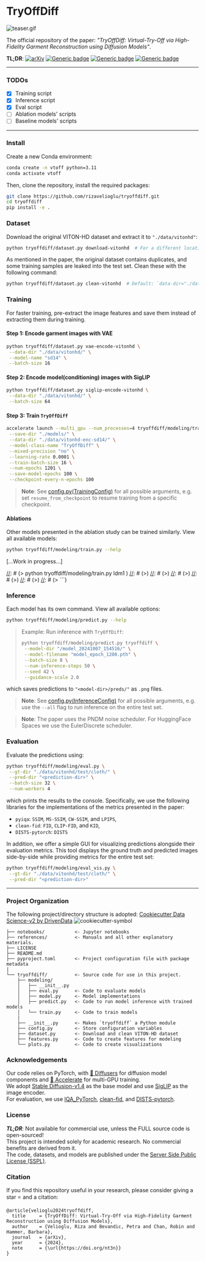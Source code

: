 # TryOffDiff

![teaser.gif](references/teaser.gif)

The official repository of the paper: _"TryOffDiff: Virtual-Try-Off via High-Fidelity Garment Reconstruction using Diffusion Models"_.

**TL;DR**:
[![arXiv][logo-paper]][paper-arxiv]
[![Generic badge][logo-hf_spaces]][hf_spaces]
[![Generic badge][logo-hf_models]][hf_models]
[![Generic badge][logo-project_page]][project_page]

---

### TODOs
- [x] Training script
- [x] Inference script
- [x] Eval script
- [ ] Ablation models' scripts
- [ ] Baseline models' scripts

---


### Install
Create a new Conda environment:
```bash
conda create -n vtoff python=3.11
conda activate vtoff
```

Then, clone the repository, install the required packages:
```bash
git clone https://github.com/rizavelioglu/tryoffdiff.git
cd tryoffdiff
pip install -e .
```

### Dataset
Download the original VITON-HD dataset and extract it to `"./data/vitonhd"`:
```bash
python tryoffdiff/dataset.py download-vitonhd  # For a different location: output-dir="<other-folder>"
```
As mentioned in the paper, the original dataset contains duplicates, and some training samples are leaked into the test
set. Clean these with the following command:
```bash
python tryoffdiff/dataset.py clean-vitonhd  # Default: `data-dir="./data/vitonhd"`
```

### Training
For faster training, pre-extract the image features and save them instead of extracting them during training.

#### Step 1: Encode garment images with VAE
```bash
python tryoffdiff/dataset.py vae-encode-vitonhd \
 --data-dir "./data/vitonhd/" \
 --model-name "sd14" \
 --batch-size 16
 ```

#### Step 2: Encode model(conditioning) images with SigLIP
```bash
python tryoffdiff/dataset.py siglip-encode-vitonhd \
 --data-dir "./data/vitonhd/" \
 --batch-size 64
 ```

#### Step 3: Train `TryOffDiff`
```bash
accelerate launch --multi_gpu --num_processes=4 tryoffdiff/modeling/train.py tryoffdiff \
 --save-dir "./models/" \
 --data-dir "./data/vitonhd-enc-sd14/" \
 --model-class-name "TryOffDiff" \
 --mixed-precision "no" \
 --learning-rate 0.0001 \
 --train-batch-size 16 \
 --num-epochs 1201 \
 --save-model-epochs 100 \
 --checkpoint-every-n-epochs 100
```

> **Note**: See [config.py(TrainingConfig)](tryoffdiff/config.py) for all possible arguments, e.g. set `resume_from_checkpoint` to resume
training from a specific checkpoint.

#### Ablations
Other models presented in the ablation study can be trained similarly. View all available models:
```bash
python tryoffdiff/modeling/train.py --help
```

\[...Work in progress...\]

[//]: # (> Example: Train the `LDM-1` model:)
[//]: # (> ```bash)
[//]: # (> python tryoffdiff/modeling/train.py ldm1 \)
[//]: # (>)
[//]: # (>)
[//]: # (>)
[//]: # (>)
[//]: # (>)
[//]: # (> ```)

### Inference
Each model has its own command. View all available options:
```bash
python tryoffdiff/modeling/predict.py --help
```

> Example: Run inference with `TryOffDiff`:
> ```bash
> python tryoffdiff/modeling/predict.py tryoffdiff \
>  --model-dir "/model_20241007_154516/" \
>  --model-filename "model_epoch_1200.pth" \
>  --batch-size 8 \
>  --num-inference-steps 50 \
>  --seed 42 \
>  --guidance-scale 2.0
> ```
which saves predictions to `"<model-dir>/preds/"` as `.png` files.

> **Note**: See [config.py(InferenceConfig)](tryoffdiff/config.py) for all possible arguments,
e.g. use the `--all` flag to run inference on the entire test set.

> **Note**: The paper uses the PNDM noise scheduler. For HuggingFace Spaces we use the EulerDiscrete scheduler.

### Evaluation

Evaluate the predictions using:
```bash
python tryoffdiff/modeling/eval.py \
 --gt-dir "./data/vitonhd/test/cloth/" \
 --pred-dir "<prediction-dir>" \
 --batch-size 32 \
 --num-workers 4
 ```
which prints the results to the console.
Specifically, we use the following libraries for the implementations of the metrics presented in the paper:
- `pyiqa`: `SSIM`, `MS-SSIM`, `CW-SSIM`, and `LPIPS`,
- `clean-fid`: `FID`, `CLIP-FID`, and `KID`,
- `DISTS-pytorch`: `DISTS`

In addition, we offer a simple GUI for visualizing predictions alongside their evaluation metrics. This tool displays the ground truth and predicted images side-by-side while providing metrics for the entire test set:
```bash
python tryoffdiff/modeling/eval_vis.py \
 --gt-dir "./data/vitonhd/test/cloth/" \
 --pred-dir "<prediction-dir>"
```

---

### Project Organization
The following project/directory structure is adopted: [Cookiecutter Data Science-v2 by DrivenData][cookiecutter]
![cookiecutter-symbol][cookiecutter_link]

```
├── notebooks/           <- Jupyter notebooks
├── references/          <- Manuals and all other explanatory materials.
├── LICENSE
├── README.md
├── pyproject.toml       <- Project configuration file with package metadata
|
└── tryoffdiff/          <- Source code for use in this project.
    ├── modeling/
    │   ├── __init__.py
    │   ├── eval.py      <- Code to evaluate models
    │   ├── model.py     <- Model implementations
    │   ├── predict.py   <- Code to run model inference with trained models
    │   └── train.py     <- Code to train models
    |
    ├── __init__.py      <- Makes `tryoffdiff` a Python module
    ├── config.py        <- Store configuration variables
    ├── dataset.py       <- Download and clean VITON-HD dataset
    ├── features.py      <- Code to create features for modeling
    └── plots.py         <- Code to create visualizations
```

### Acknowledgements
Our code relies on PyTorch, with [🤗 Diffusers](https://github.com/huggingface/diffusers) for diffusion model components
and [🤗 Accelerate](https://github.com/huggingface/accelerate) for multi-GPU training.\
We adopt [Stable Diffusion-v1.4](https://huggingface.co/CompVis/stable-diffusion-v1-4) as the base model and use
[SigLIP](https://huggingface.co/google/siglip-base-patch16-512) as the image encoder.\
For evaluation, we use [IQA_PyTorch](https://github.com/chaofengc/IQA-PyTorch),
[clean-fid](https://github.com/GaParmar/clean-fid),
and [DISTS-pytorch](https://github.com/dingkeyan93/DISTS).


### License
**_TL;DR_**: Not available for commercial use, unless the FULL source code is open-sourced!\
This project is intended solely for academic research. No commercial benefits are derived from it.\
The code, datasets, and models are published under the [Server Side Public License (SSPL)](LICENSE).


### Citation
If you find this repository useful in your research, please consider giving a star ⭐ and a citation:
```
@article{velioglu2024tryoffdiff,
  title     = {TryOffDiff: Virtual-Try-Off via High-Fidelity Garment Reconstruction using Diffusion Models},
  author    = {Velioglu, Riza and Bevandic, Petra and Chan, Robin and Hammer, Barbara},
  journal   = {arXiv},
  year      = {2024},
  note      = {\url{https://doi.org/nt3n}}
}
```

[project_page]: https://rizavelioglu.github.io/tryoffdiff
[logo-project_page]: https://img.shields.io/badge/Project-Page-purple
[logo-hf_models]: https://img.shields.io/badge/🤗-Models-blue.svg?style=plastic
[logo-hf_spaces]: https://img.shields.io/badge/🤗-Demo-blue.svg?style=plastic
[logo-paper]: https://img.shields.io/badge/arXiv-Paper-b31b1b.svg?style=plastic
[hf_datasets]: https://huggingface.co/datasets/rizavelioglu/...
[hf_models]: https://huggingface.co/rizavelioglu/tryoffdiff
[hf_spaces]: https://huggingface.co/spaces/rizavelioglu/tryoffdiff
[paper-arxiv]: https://arxiv.org/abs/2411.18350
[cookiecutter_link]: https://img.shields.io/badge/CCDS-Project%20template-328F97?logo=cookiecutter
[cookiecutter]: https://cookiecutter-data-science.drivendata.org/

